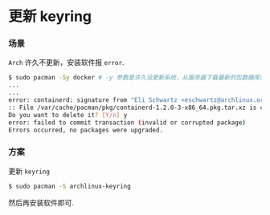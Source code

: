 更新 keyring
=============

### 场景
`Arch` 许久不更新，安装软件报 `error`.
```bash
$ sudo pacman -Sy docker # -y 参数是许久没更新系统，从服务器下载最新的包数据库到本地
...
...
error: containerd: signature from "Eli Schwartz <eschwartz@archlinux.org>" is unknown trust
:: File /var/cache/pacman/pkg/containerd-1.2.0-3-x86_64.pkg.tar.xz is corrupted (invalid or corrupted package (PGP signature)).
Do you want to delete it? [Y/n] y
error: failed to commit transaction (invalid or corrupted package)
Errors occurred, no packages were upgraded.
```

### 方案
更新 `keyring`
```bash
$ sudo pacman -S archlinux-keyring
```

然后再安装软件即可.
